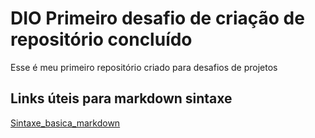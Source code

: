 # DIO Primeiro desafio de criação de repositório concluído
Esse é meu primeiro repositório criado para desafios de projetos

## Links úteis para markdown sintaxe
[Sintaxe_basica_markdown](https://www.markdownguide.org/basic-syntax/)

